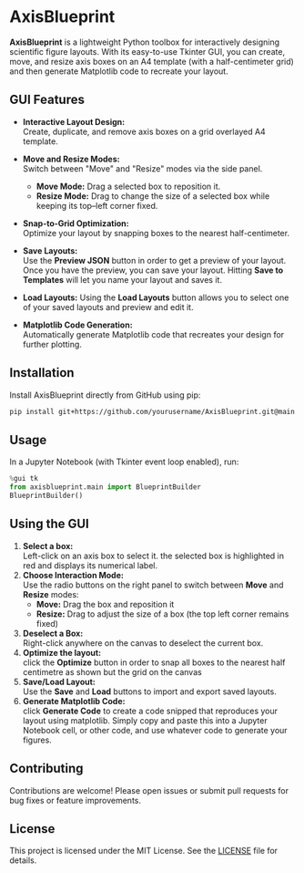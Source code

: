 # AxisBlueprint

**AxisBlueprint** is a lightweight Python toolbox for interactively designing scientific figure layouts. With its easy-to-use Tkinter GUI, you can create, move, and resize axis boxes on an A4 template (with a half-centimeter grid) and then generate Matplotlib code to recreate your layout.

## GUI Features

- **Interactive Layout Design:**  
  Create, duplicate, and remove axis boxes on a grid overlayed A4 template.
  
- **Move and Resize Modes:**  
  Switch between "Move" and "Resize" modes via the side panel.  
  - **Move Mode:** Drag a selected box to reposition it.  
  - **Resize Mode:** Drag to change the size of a selected box while keeping its top–left corner fixed.
  
- **Snap-to-Grid Optimization:**  
  Optimize your layout by snapping boxes to the nearest half-centimeter.
  
- **Save Layouts:**  
  Use the **Preview JSON** button in order to get a preview of your layout. Once you have the preview, you can save your layout. Hitting **Save to Templates** will let you name your layout and saves it.

- **Load Layouts:**
  Using the **Load Layouts** button allows you to select one of your saved layouts and preview and edit it. 
  
- **Matplotlib Code Generation:**  
  Automatically generate Matplotlib code that recreates your design for further plotting.
  

## Installation

Install AxisBlueprint directly from GitHub using pip:

```bash
pip install git+https://github.com/yourusername/AxisBlueprint.git@main
```

## Usage

In a Jupyter Notebook (with Tkinter event loop enabled), run:

```python
%gui tk
from axisblueprint.main import BlueprintBuilder
BlueprintBuilder()
```

## Using the GUI

1. **Select a box:**  
Left-click on an axis box to select it. the selected box is highlighted in red and displays its numerical label.
2. **Choose Interaction Mode:**  
Use the radio buttons on the right panel to switch between **Move** and **Resize** modes: 
    - **Move:** Drag the box and reposition it
    - **Resize:** Drag to adjust the size of a box (the top left corner remains fixed)
3. **Deselect a Box:**  
Right-click anywhere on the canvas to deselect the current box.
4. **Optimize the layout:**  
click the **Optimize** button in order to snap all boxes to the nearest half centimetre as shown but the grid on the canvas
5. **Save/Load Layout:**  
Use the **Save** and **Load** buttons to import and export saved layouts.
6. **Generate Matplotlib Code:**  
click **Generate Code** to create a code snipped that reproduces your layout using matplotlib. Simply copy and paste this into a Jupyter Notebook cell, or other code, and use whatever code to generate your figures.

## Contributing

Contributions are welcome! Please open issues or submit pull requests for bug fixes or feature improvements.

## License

This project is licensed under the MIT License. See the [LICENSE](LICENSE) file for details.
